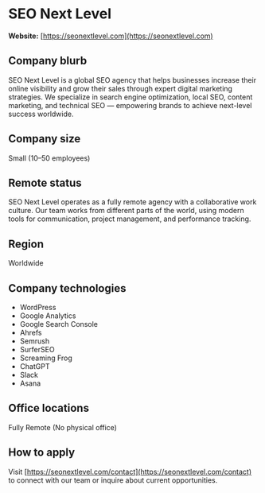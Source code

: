 # SEO Next Level

**Website:** [https://seonextlevel.com](https://seonextlevel.com)

## Company blurb
SEO Next Level is a global SEO agency that helps businesses increase their online visibility and grow their sales through expert digital marketing strategies. We specialize in search engine optimization, local SEO, content marketing, and technical SEO — empowering brands to achieve next-level success worldwide.

## Company size
Small (10–50 employees)

## Remote status
SEO Next Level operates as a fully remote agency with a collaborative work culture. Our team works from different parts of the world, using modern tools for communication, project management, and performance tracking.

## Region
Worldwide

## Company technologies
- WordPress
- Google Analytics
- Google Search Console
- Ahrefs
- Semrush
- SurferSEO
- Screaming Frog
- ChatGPT
- Slack
- Asana

## Office locations
Fully Remote (No physical office)

## How to apply
Visit [https://seonextlevel.com/contact](https://seonextlevel.com/contact) to connect with our team or inquire about current opportunities.
